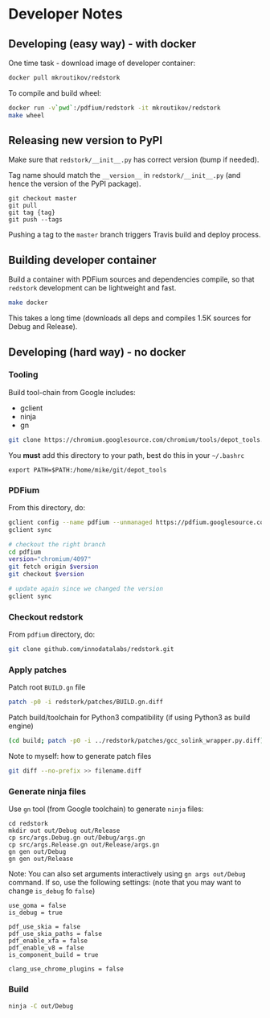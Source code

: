 # Developer Notes

## Developing (easy way) - with docker

One time task - download image of developer container:
```bash
docker pull mkroutikov/redstork
```

To compile and build wheel:
```bash
docker run -v`pwd`:/pdfium/redstork -it mkroutikov/redstork
make wheel
```

## Releasing new version to PyPI

Make sure that `redstork/__init__.py` has correct version (bump if needed).

Tag name should match the `__version__` in `redstork/__init__.py` (and hence the version of the PyPI package).

```
git checkout master
git pull
git tag {tag}
git push --tags
```

Pushing a tag to the `master` branch triggers Travis build and deploy process.

## Building developer container
Build a container with PDFium sources and dependencies compile, so that `redstork` development
can be lightweight and fast.

```bash
make docker
```

This takes a long time (downloads all deps and compiles 1.5K sources for Debug and Release).


## Developing (hard way) - no docker

### Tooling

Build tool-chain from Google includes:
* gclient
* ninja
* gn

```bash
git clone https://chromium.googlesource.com/chromium/tools/depot_tools.git
```

You **must** add this directory to your path, best do this in your `~/.bashrc`
```
export PATH=$PATH:/home/mike/git/depot_tools
```

### PDFium

From this directory, do:
```bash
gclient config --name pdfium --unmanaged https://pdfium.googlesource.com/pdfium.git
gclient sync

# checkout the right branch
cd pdfium
version="chromium/4097"
git fetch origin $version
git checkout $version

# update again since we changed the version
gclient sync
```

### Checkout redstork
From `pdfium` directory, do:

```bash
git clone github.com/innodatalabs/redstork.git
```

### Apply patches

Patch root `BUILD.gn` file
```bash
patch -p0 -i redstork/patches/BUILD.gn.diff
```

Patch build/toolchain for Python3 compatibility (if using Python3 as build engine)
```bash
(cd build; patch -p0 -i ../redstork/patches/gcc_solink_wrapper.py.diff)
```

Note to myself: how to generate patch files
```bash
git diff --no-prefix >> filename.diff
```

### Generate ninja files

Use `gn` tool (from Google toolchain) to generate `ninja` files:
```
cd redstork
mkdir out out/Debug out/Release
cp src/args.Debug.gn out/Debug/args.gn
cp src/args.Release.gn out/Release/args.gn
gn gen out/Debug
gn gen out/Release
```

Note: You can also set arguments interactively using `gn args out/Debug` command.
If so, use the following settings: (note that you may want to change `is_debug` fo `false`)
```gn
use_goma = false
is_debug = true

pdf_use_skia = false
pdf_use_skia_paths = false
pdf_enable_xfa = false
pdf_enable_v8 = false
is_component_build = true

clang_use_chrome_plugins = false
```

### Build
```bash
ninja -C out/Debug
```
